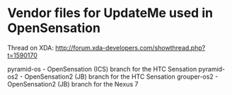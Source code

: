 Vendor files for UpdateMe used in OpenSensation
=======================
Thread on XDA: http://forum.xda-developers.com/showthread.php?t=1590170

pyramid-os      - OpenSensation (ICS) branch for the HTC Sensation
pyramid-os2     - OpenSensation2 (JB) branch for the HTC Sensation
grouper-os2     - OpenSensation2 (JB) branch for the Nexus 7

